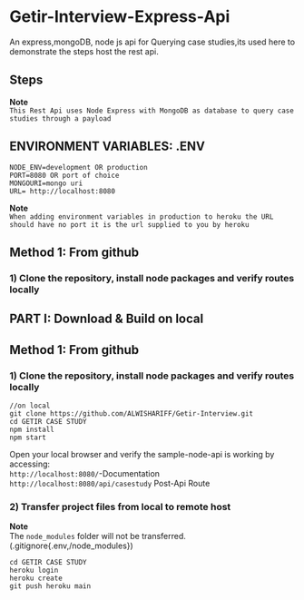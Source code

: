 # Getir-Interview-Express-Api 
An express,mongoDB, node js api for Querying case studies,its used here to demonstrate the steps host the rest api.     

## Steps

**Note**  
`This Rest Api uses Node Express with MongoDB as database to query case studies through a payload
`   
   
## ENVIRONMENT VARIABLES: .ENV
```
NODE_ENV=development OR production
PORT=8080 OR port of choice
MONGOURI=mongo uri
URL= http://localhost:8080 

```
**Note**  
`When adding environment variables in production to heroku the URL should have no port it is the url supplied to you by heroku 
`   
## Method 1: From github
### 1) Clone the repository, install node packages  and verify routes locally
## PART I: Download & Build on local

## Method 1: From github
### 1) Clone the repository, install node packages  and verify routes locally

``` 
//on local
git clone https://github.com/ALWISHARIFF/Getir-Interview.git
cd GETIR CASE STUDY
npm install
npm start
```

Open your local browser and verify the sample-node-api is working by accessing:    
`http://localhost:8080/`-Documentation 
`http://localhost:8080/api/casestudy` Post-Api Route  
   
   


### 2) Transfer project files from local to remote host

**Note**  
The `node_modules` folder will not be transferred.(.gitignore{.env,/node_modules})

```
cd GETIR CASE STUDY
heroku login
heroku create
git push heroku main

```
